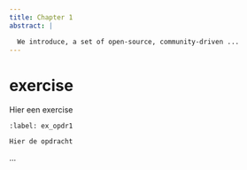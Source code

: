 ```yaml
---
title: Chapter 1
abstract: |

  We introduce, a set of open-source, community-driven ...
---
```


# exercise

Hier een exercise

```{exercise} Naam van de opdracht
:label: ex_opdr1

Hier de opdracht
```
...